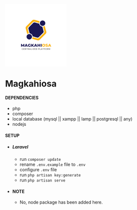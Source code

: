 
<style>
    div{
        width: 200px;
        height: auto;
        background-color: white;
    }
</style>
<div><img src="https://github.com/ch923dev/magkahiosa/blob/master/public/images/MagkahiOSA%20Logo.png?raw=true" width="200px" /></div>

# Magkahiosa

#### DEPENDENCIES
- php
- composer
- local database (mysql || xampp || lamp || postgresql || any)
- nodejs

#### SETUP
- ##### Laravel
  - run ``` composer update ```
  - rename ``` .env.example ``` file to ``` .env ```
  - configure ``` .env ``` file
  - run ``` php artisan key:generate ```
  - run ``` php artisan serve ```


- #### NOTE
    - No, node package has been added here.
